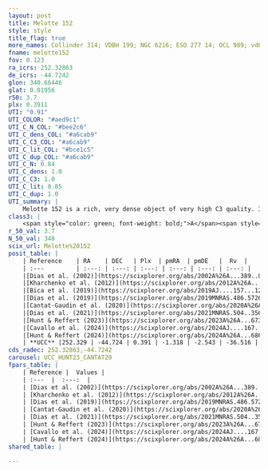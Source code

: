 ```yaml
---
layout: post
title: Melotte 152
style: style
title_flag: true
more_names: Collinder 314; VDBH 199; NGC 6216; ESO 277 14; OCL 989; vdBergh-Hagen 199; MWSC 2469
fname: melotte152
fov: 0.123
ra_icrs: 252.32863
de_icrs: -44.7242
glon: 340.66446
glat: 0.01956
r50: 3.7
plx: 0.3911
UTI: "0.91"
UTI_COLOR: "#aed9c1"
UTI_C_N_COL: "#bee2c6"
UTI_C_dens_COL: "#a6cab9"
UTI_C_C3_COL: "#a6cab9"
UTI_C_lit_COL: "#bce1c5"
UTI_C_dup_COL: "#a6cab9"
UTI_C_N: 0.84
UTI_C_dens: 1.0
UTI_C_C3: 1.0
UTI_C_lit: 0.85
UTI_C_dup: 1.0
UTI_summary: |
    Melotte 152 is a rich, very dense object of very high C3 quality. It is well-studied in the literature.
class3: |
    <span style="color: green; font-weight: bold;">A</span><span style="color: green; font-weight: bold;">A</span>
r_50_val: 3.7
N_50_val: 348
scix_url: Melotte%20152
posit_table: |
    | Reference    | RA    | DEC   | Plx  | pmRA  | pmDE   |  Rv  |
    | :---         | :---: | :---: | :---: | :---: | :---: | :---: |
    |[Dias et al. (2002)](https://scixplorer.org/abs/2002A%26A...389..871D) | 252.35 | -44.728 | -- | 0.4 | -3.77 | -- |
    |[Kharchenko et al. (2012)](https://scixplorer.org/abs/2012A%26A...543A.156K) | 252.338 | -44.72 | -- | -3.27 | -2.57 | -- |
    |[Bica et al. (2019)](https://scixplorer.org/abs/2019AJ....157...12B) | 252.354 | -44.734 | -- | -- | -- | -- |
    |[Dias et al. (2019)](https://scixplorer.org/abs/2019MNRAS.486.5726D) | 252.35 | -44.728 | 0.362 | -1.245 | -2.55 | -34.87 |
    |[Cantat-Gaudin et al. (2020)](https://scixplorer.org/abs/2020A%26A...640A...1C) | 252.335 | -44.721 | 0.367 | -1.272 | -2.546 | -- |
    |[Dias et al. (2021)](https://scixplorer.org/abs/2021MNRAS.504..356D) | 252.335 | -44.722 | 0.369 | -1.263 | -2.549 | -- |
    |[Hunt & Reffert (2023)](https://scixplorer.org/abs/2023A%26A...673A.114H) | 252.333 | -44.731 | 0.396 | -1.326 | -2.543 | -42.924 |
    |[Cavallo et al. (2024)](https://scixplorer.org/abs/2024AJ....167...12C) | 252.321 | -44.727 | 0.397 | -- | -- | -- |
    |[Hunt & Reffert (2024)](https://scixplorer.org/abs/2024A%26A...686A..42H) | 252.333 | -44.731 | 0.396 | -1.326 | -2.543 | -42.924 |
    | **UCC** |252.329 | -44.724 | 0.391 | -1.318 | -2.543 | -36.516 | 
cds_radec: 252.32863,-44.7242
carousel: UCC_HUNT23_CANTAT20
fpars_table: |
    | Reference |  Values |
    | :---  |  :---:  |
    | [Dias et al. (2002)](https://scixplorer.org/abs/2002A%26A...389..871D) | `E(B-V)=0.45, Dist=4300.0, Age=7.54` |
    | [Kharchenko et al. (2012)](https://scixplorer.org/abs/2012A%26A...543A.156K) | `e_bv=1.156, distance=3355, log_age=6.7` |
    | [Dias et al. (2019)](https://scixplorer.org/abs/2019MNRAS.486.5726D) | `E(B-V)=0.84, Dist=2407, logAge=7.626, Z=0.015` |
    | [Cantat-Gaudin et al. (2020)](https://scixplorer.org/abs/2020A%26A...640A...1C) | `AVNN=2.15, DMNN=12.06, AgeNN=7.68` |
    | [Dias et al. (2021)](https://scixplorer.org/abs/2021MNRAS.504..356D) | `Av=2.586, Dist=2065, logage=7.187, [Fe/H]=0.144` |
    | [Hunt & Reffert (2023)](https://scixplorer.org/abs/2023A%26A...673A.114H) | `AV50=2.764, diffAV50=2.203, MOD50=11.82, logAge50=8.026` |
    | [Cavallo et al. (2024)](https://scixplorer.org/abs/2024AJ....167...12C) | `AV50=2.46, dMod50=11.68, logAge50=8.47, [Fe/H]50=0.56` |
    | [Hunt & Reffert (2024)](https://scixplorer.org/abs/2024A%26A...686A..42H) | `MassJ=3461.99` |
shared_table: |
    
---
```


